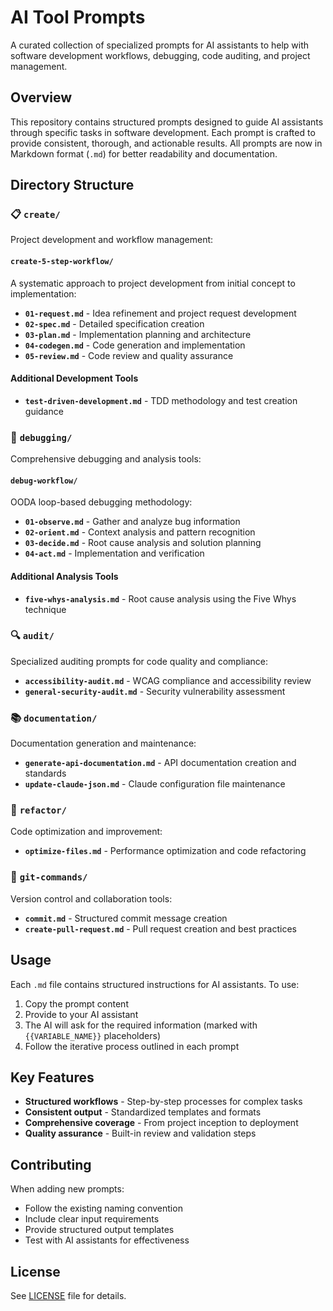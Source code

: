 # AI Tool Prompts

A curated collection of specialized prompts for AI assistants to help with software development workflows, debugging, code auditing, and project management.

## Overview

This repository contains structured prompts designed to guide AI assistants through specific tasks in software development. Each prompt is crafted to provide consistent, thorough, and actionable results. All prompts are now in Markdown format (`.md`) for better readability and documentation.

## Directory Structure

### 📋 `create/`
Project development and workflow management:

#### `create-5-step-workflow/`
A systematic approach to project development from initial concept to implementation:
- **`01-request.md`** - Idea refinement and project request development
- **`02-spec.md`** - Detailed specification creation
- **`03-plan.md`** - Implementation planning and architecture
- **`04-codegen.md`** - Code generation and implementation
- **`05-review.md`** - Code review and quality assurance

#### Additional Development Tools
- **`test-driven-development.md`** - TDD methodology and test creation guidance

### 🐛 `debugging/`
Comprehensive debugging and analysis tools:

#### `debug-workflow/`
OODA loop-based debugging methodology:
- **`01-observe.md`** - Gather and analyze bug information
- **`02-orient.md`** - Context analysis and pattern recognition
- **`03-decide.md`** - Root cause analysis and solution planning
- **`04-act.md`** - Implementation and verification

#### Additional Analysis Tools
- **`five-whys-analysis.md`** - Root cause analysis using the Five Whys technique

### 🔍 `audit/`
Specialized auditing prompts for code quality and compliance:
- **`accessibility-audit.md`** - WCAG compliance and accessibility review
- **`general-security-audit.md`** - Security vulnerability assessment

### 📚 `documentation/`
Documentation generation and maintenance:
- **`generate-api-documentation.md`** - API documentation creation and standards
- **`update-claude-json.md`** - Claude configuration file maintenance

### 🔧 `refactor/`
Code optimization and improvement:
- **`optimize-files.md`** - Performance optimization and code refactoring

### 🔗 `git-commands/`
Version control and collaboration tools:
- **`commit.md`** - Structured commit message creation
- **`create-pull-request.md`** - Pull request creation and best practices

## Usage

Each `.md` file contains structured instructions for AI assistants. To use:

1. Copy the prompt content
2. Provide to your AI assistant
3. The AI will ask for the required information (marked with `{{VARIABLE_NAME}}` placeholders)
4. Follow the iterative process outlined in each prompt

## Key Features

- **Structured workflows** - Step-by-step processes for complex tasks
- **Consistent output** - Standardized templates and formats
- **Comprehensive coverage** - From project inception to deployment
- **Quality assurance** - Built-in review and validation steps

## Contributing

When adding new prompts:
- Follow the existing naming convention
- Include clear input requirements
- Provide structured output templates
- Test with AI assistants for effectiveness

## License

See [LICENSE](LICENSE) file for details.
